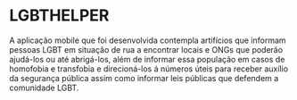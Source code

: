 # LGBTHELPER
A aplicação mobile que foi desenvolvida  contempla artifícios que informam pessoas LGBT em situação de rua a encontrar locais e ONGs que poderão ajudá-los ou até abrigá-los, além de informar essa população em casos de homofobia e transfobia e direcioná-los á números úteis para receber auxílio da segurança pública assim como informar leis públicas que defendem a comunidade LGBT.
